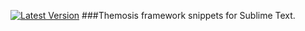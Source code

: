 [![Latest Version][ico-latest-version]][link-latest-version]
###Themosis framework snippets for Sublime Text.



[ico-latest-version]: https://img.shields.io/github/release/wmarquardt/themosis-snippets.svg
[link-latest-version]: https://github.com/wmarquardt/themosis-snippets/releases
